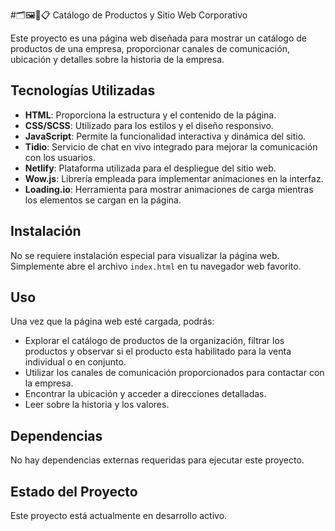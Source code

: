 #🗂️🖼📖📋 Catálogo de Productos y Sitio Web Corporativo

Este proyecto es una página web diseñada para mostrar un catálogo de productos de una empresa, proporcionar canales de comunicación, ubicación y detalles sobre la historia de la empresa.

## Tecnologías Utilizadas

- **HTML**: Proporciona la estructura y el contenido de la página.
- **CSS/SCSS**: Utilizado para los estilos y el diseño responsivo.
- **JavaScript**: Permite la funcionalidad interactiva y dinámica del sitio.
- **Tidio**: Servicio de chat en vivo integrado para mejorar la comunicación con los usuarios.
- **Netlify**: Plataforma utilizada para el despliegue del sitio web.
- **Wow.js**: Librería empleada para implementar animaciones en la interfaz.
- **Loading.io**: Herramienta para mostrar animaciones de carga mientras los elementos se cargan en la página.

## Instalación

No se requiere instalación especial para visualizar la página web. Simplemente abre el archivo `index.html` en tu navegador web favorito.

## Uso

Una vez que la página web esté cargada, podrás:

- Explorar el catálogo de productos de la organización, filtrar los productos y observar si el producto esta habilitado para la venta individual o en conjunto.
- Utilizar los canales de comunicación proporcionados para contactar con la empresa.
- Encontrar la ubicación y acceder a direcciones detalladas.
- Leer sobre la historia y los valores.


## Dependencias

No hay dependencias externas requeridas para ejecutar este proyecto.

## Estado del Proyecto

Este proyecto está actualmente en desarrollo activo.
